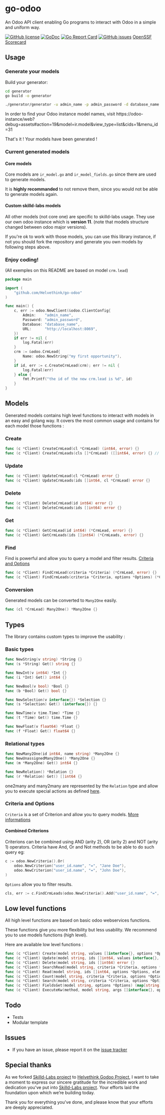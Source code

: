 # go-odoo

An Odoo API client enabling Go programs to interact with Odoo in a simple and uniform way.

[![GitHub license](https://img.shields.io/github/license/helvethink/go-odoo.svg)](https://github.com/helvethink/go-odoo/blob/master/LICENSE)
[![GoDoc](https://godoc.org/github.com/helvethink/go-odoo?status.svg)](https://pkg.go.dev/github.com/helvethink/go-odoo?tab=doc)
[![Go Report Card](https://goreportcard.com/badge/github.com/helvethink/go-odoo)](https://goreportcard.com/report/github.com/helvethink/go-odoo)
[![GitHub issues](https://img.shields.io/github/issues/helvethink/go-odoo.svg)](https://github.com/helvethink/go-odoo/issues)
[OpenSSF Scorecard](https://img.shields.io/ossf-scorecard/github.com/Helvethink/go-odoo?label=openssf%20scorecard&style=flat)

## Usage

### Generate your models

Build your generator:
```bash
cd generator
go build -o generator
```

```bash
./generator/generator -u admin_name -p admin_password -d database_name -o /the/directory/you/want/the/files/to/be/generated/in --url http://localhost:8069 -t ./generator/cmd/tmpl/model.tmpl -m crm.lead,res.users
```

In order to find your Odoo instance model names, visit https://odoo-instance/web?debug=assets#action=19&model=ir.model&view_type=list&cids=1&menu_id=31


That's it ! Your models have been generated !

### Current generated models

#### Core models

Core models are `ir_model.go` and `ir_model_fields.go` since there are used to generate models.

It is **highly recommanded** to not remove them, since you would not be able to generate models again.

#### Custom skilld-labs models

All other models (not core one) are specific to skilld-labs usage. They use our own odoo instance which is **version 11**. (note that models structure changed between odoo major versions).

If you're ok to work with those models, you can use this library instance, if not you should fork the repository and generate you own models by following steps above.

### Enjoy coding!

(All exemples on this README are based on model `crm.lead`)

```go
package main

import (
	"github.com/Helvethink/go-odoo"
)

func main() {
	c, err := odoo.NewClient(&odoo.ClientConfig{
		Admin:    "admin_name",
		Password: "admin_password",
		Database: "database_name",
		URL:      "http://localhost:8069",
	})
	if err != nil {
		log.Fatal(err)
	}
	crm := &odoo.CrmLead{
		Name: odoo.NewString("my first opportunity"),
	}
	if id, err := c.CreateCrmLead(crm); err != nil {
		log.Fatal(err)
	} else {
		fmt.Printf("the id of the new crm.lead is %d", id)
	}
}
```

## Models

Generated models contains high level functions to interact with models in an easy and golang way.
It covers the most common usage and contains for each model those functions :

### Create
```go
func (c *Client) CreateCrmLead(cl *CrmLead) (int64, error) {}
func (c *Client) CreateCrmLeads(cls []*CrmLead) ([]int64, error) {} // !! Only for odoo 12+ versions !!
```

### Update
```go
func (c *Client) UpdateCrmLead(cl *CrmLead) error {}
func (c *Client) UpdateCrmLeads(ids []int64, cl *CrmLead) error {}
```

### Delete
```go
func (c *Client) DeleteCrmLead(id int64) error {}
func (c *Client) DeleteCrmLeads(ids []int64) error {}
```

### Get
```go
func (c *Client) GetCrmLead(id int64) (*CrmLead, error) {}
func (c *Client) GetCrmLeads(ids []int64) (*CrmLeads, error) {}
```

### Find
Find is powerful and allow you to query a model and filter results. [Criteria and Options](#criteria-and-options)

```go
func (c *Client) FindCrmLead(criteria *Criteria) (*CrmLead, error) {}
func (c *Client) FindCrmLeads(criteria *Criteria, options *Options) (*CrmLeads, error) {}
```

### Conversion
Generated models can be converted to `Many2One` easily.
```go
func (cl *CrmLead) Many2One() *Many2One {}
```

## Types

The library contains custom types to improve the usability :

### Basic types

```go
func NewString(v string) *String {}
func (s *String) Get() string {}

func NewInt(v int64) *Int {}
func (i *Int) Get() int64 {}

func NewBool(v bool) *Bool {}
func (b *Bool) Get() bool {}

func NewSelection(v interface{}) *Selection {}
func (s *Selection) Get() (interface{}) {}

func NewTime(v time.Time) *Time {}
func (t *Time) Get() time.Time {}

func NewFloat(v float64) *Float {}
func (f *Float) Get() float64 {}
```

### Relational types

```go
func NewMany2One(id int64, name string) *Many2One {}
func NewUnassignedMany2One() *Many2One {}
func (m *Many2One) Get() int64 {}

func NewRelation() *Relation {}
func (r *Relation) Get() []int64 {}
```
one2many and many2many are represented by the `Relation` type and allow you to execute special actions as defined [here](https://www.odoo.com/documentation/13.0/reference/orm.html#odoo.models.Model.write).

### Criteria and Options

`Criteria` is a set of Criterion and allow you to query models. [More informations](https://www.odoo.com/documentation/13.0/reference/orm.html#search-domains)

#### Combined Criterions

Criterions can be combined using AND (arity 2), OR (arity 2) and NOT (arity 1) operators.
Criteria have And, Or and Not methods to be able to do such query eg:

```go
c := odoo.NewCriteria().Or(
	odoo.NewCriterion("user_id.name", "=", "Jane Doe"),
	odoo.NewCriterion("user_id.name", "=", "John Doe"),
)
```

`Options` allow you to filter results.

```go
cls, err := c.FindCrmLeads(odoo.NewCriteria().Add("user_id.name", "=", "John Doe"), odoo.NewOptions().Limit(2))
```

## Low level functions

All high level functions are based on basic odoo webservices functions.

These functions give you more flexibility but less usability. We recommend you to use models functions (high level).

Here are available low level functions :

```go
func (c *Client) Create(model string, values []interface{}, options *Options) ([]int64, error) {} !! Creating multiple instances is only for odoo 12+ versions !!
func (c *Client) Update(model string, ids []int64, values interface{}, options *Options) error {}
func (c *Client) Delete(model string, ids []int64) error {}
func (c *Client) SearchRead(model string, criteria *Criteria, options *Options, elem interface{}) error {}
func (c *Client) Read(model string, ids []int64, options *Options, elem interface{}) error {}
func (c *Client) Count(model string, criteria *Criteria, options *Options) (int64, error) {}
func (c *Client) Search(model string, criteria *Criteria, options *Options) ([]int64, error) {}
func (c *Client) FieldsGet(model string, options *Options) (map[string]interface{}, error) {}
func (c *Client) ExecuteKw(method, model string, args []interface{}, options *Options) (interface{}, error) {}
```

## Todo

- Tests
- Modular template

## Issues

- If you have an issue, please report it on the [issue tracker](https://github.com/helvethink/go-odoo/issues)

## Special thanks

As we forked [Skilld-Labs project](https://github.com/skilld-labs/go-odoo) to [Helvethink Godoo Project](https://github.com/helvethink/go-odoo), I want to take a moment to express our sincere gratitude for the incredible work and dedication you've put into [Skilld-Labs project](https://github.com/skilld-labs/go-odoo). Your efforts laid the foundation upon which we’re building today.

Thank you for everything you've done, and please know that your efforts are deeply appreciated.
